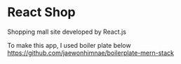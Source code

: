 # React Shop

Shopping mall site developed by React.js

To make this app, I used boiler plate below
https://github.com/jaewonhimnae/boilerplate-mern-stack
